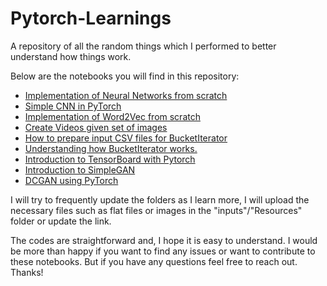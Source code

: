# Pytorch-Learnings
A repository of all the random things which I performed to better understand how things work.

Below are the notebooks you will find in this repository:
- <a href = "https://github.com/Pi-Akash/Pytorch-Learnings/blob/main/Neural%20Network%20from%20Scratch.ipynb">Implementation of Neural Networks from scratch</a>
- <a href = "https://github.com/Pi-Akash/Pytorch-Learnings/blob/main/Simple%20Example%20of%20CNNs%20in%20Pytorch%20using%20MNIST%20Dataset.ipynb">Simple CNN in PyTorch</a>
- <a href = "https://github.com/Pi-Akash/Pytorch-Learnings/blob/main/Word2Vec%20from%20Scratch.ipynb">Implementation of Word2Vec from scratch</a>
- <a href = "https://github.com/Pi-Akash/Pytorch-Learnings/blob/main/Movie%20from%20Images%20Generator.ipynb">Create Videos given set of images</a>
- <a href = "https://github.com/Pi-Akash/Pytorch-Learnings/blob/main/Preparing%20inputs%20for%20BucketIterator.ipynb">How to prepare input CSV files for BucketIterator</a>
- <a href = "https://github.com/Pi-Akash/Pytorch-Learnings/blob/main/Understanding%20Pytorch%20BucketIterator.ipynb">Understanding how BucketIterator works.</a>
- <a href = "https://github.com/Pi-Akash/Pytorch-Learnings/blob/main/TensorboardTutorial.py">Introduction to TensorBoard with Pytorch</a>
- <a href = "https://github.com/Pi-Akash/Pytorch-Learnings/blob/main/SimpleGAN.ipynb">Introduction to SimpleGAN</a>
- <a href = "https://github.com/Pi-Akash/Pytorch-Learnings/blob/main/DCGAN%20using%20Pytorch.ipynb">DCGAN using PyTorch</a>

I will try to frequently update the folders as I learn more, I will upload the necessary files such as flat files or images in the "inputs"/"Resources" folder or update the link.

The codes are straightforward and, I hope it is easy to understand.
I would be more than happy if you want to find any issues or want to contribute to these notebooks.
But if you have any questions feel free to reach out.
Thanks!
